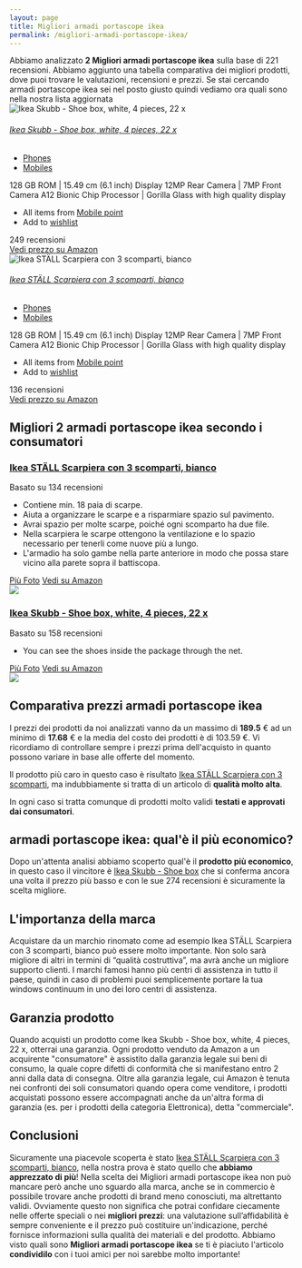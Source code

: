 ```yaml
---
layout: page
title: Migliori armadi portascope ikea
permalink: /migliori-armadi-portascope-ikea/
---
```

<div class="init">Abbiamo analizzato <b>2 Migliori armadi portascope ikea</b> sulla base di 221 recensioni. Abbiamo aggiunto una tabella comparativa dei migliori prodotti, dove puoi trovare le valutazioni, recensioni e prezzi. 
        Se stai cercando armadi portascope ikea sei nel posto giusto quindi vediamo ora quali sono nella nostra lista aggiornata</div> <div class="container mt-50 mb-50"> <div class="row d-flex justify-content-center "> <div class="col-md-10"> <div class="card card-body mt-3"> <div class="media align-items-center align-items-lg-start text-center text-lg-left flex-column flex-lg-row"> <div class="mr-2 mb-3 mb-lg-0"> <img class="card-image" src="https://m.media-amazon.com/images/I/31cCVggA5JL._AC_UL320_.jpg" alt="Ikea Skubb - Shoe box, white, 4 pieces, 22 x"> </div> <div class="media-body"> <h6 class="media-title font-weight-semibold"> <a href="https://amzn.to/3L709fv" data-abc="true">Ikea Skubb - Shoe box, white, 4 pieces, 22 x</a> </h6> <ul class="list-inline list-inline-dotted mb-3 mb-lg-2"> <li class="list-inline-item"><a href="#" class="text-muted" data-abc="true">Phones</a> </li> <li class="list-inline-item"><a href="#" class="text-muted" data-abc="true">Mobiles</a> </li> </ul> <p class="mb-3">128 GB ROM | 15.49 cm (6.1 inch) Display 12MP Rear Camera | 7MP Front Camera A12 Bionic Chip Processor | Gorilla Glass with high quality display </p> <ul class="list-inline list-inline-dotted mb-0"> <li class="list-inline-item">All items from <a href="#" data-abc="true">Mobile point</a> </li> <li class="list-inline-item">Add to <a href="#" data-abc="true">wishlist</a></li> </ul> </div> <div class="mt-3 mt-lg-0 ml-lg-3 text-center review-block"> <div> <i class="fa fa-star"></i> <i class="fa fa-star"></i> <i class="fa fa-star"></i> <i class="fa fa-star"></i> </div> <div class="text-muted">249 recensioni</div> <a href="https://amzn.to/3L709fv" target='_blank' rel='noopener nofollow' class="btn btn-primary">Vedi prezzo su Amazon</a> </div> </div> </div> <div class="card card-body mt-3"> <div class="media align-items-center align-items-lg-start text-center text-lg-left flex-column flex-lg-row"> <div class="mr-2 mb-3 mb-lg-0"> <img class="card-image" src="https://m.media-amazon.com/images/I/317DtK4yPaL._AC_UL320_.jpg" alt="Ikea STÄLL Scarpiera con 3 scomparti, bianco"> </div> <div class="media-body"> <h6 class="media-title font-weight-semibold"> <a href="https://amzn.to/39SptsJ" data-abc="true">Ikea STÄLL Scarpiera con 3 scomparti, bianco</a> </h6> <ul class="list-inline list-inline-dotted mb-3 mb-lg-2"> <li class="list-inline-item"><a href="#" class="text-muted" data-abc="true">Phones</a> </li> <li class="list-inline-item"><a href="#" class="text-muted" data-abc="true">Mobiles</a> </li> </ul> <p class="mb-3">128 GB ROM | 15.49 cm (6.1 inch) Display 12MP Rear Camera | 7MP Front Camera A12 Bionic Chip Processor | Gorilla Glass with high quality display </p> <ul class="list-inline list-inline-dotted mb-0"> <li class="list-inline-item">All items from <a href="#" data-abc="true">Mobile point</a> </li> <li class="list-inline-item">Add to <a href="#" data-abc="true">wishlist</a></li> </ul> </div> <div class="mt-3 mt-lg-0 ml-lg-3 text-center review-block"> <div> <i class="fa fa-star"></i> <i class="fa fa-star"></i> <i class="fa fa-star"></i> <i class="fa fa-star"></i> </div> <div class="text-muted">136 recensioni</div> <a href="https://amzn.to/39SptsJ" target='_blank' rel='noopener nofollow' class="btn btn-primary">Vedi prezzo su Amazon</a> </div> </div> </div> </div> </div> </div>  <div class="container py-4 my-4 mx-auto d-flex flex-column"> <h2>Migliori 2 armadi portascope ikea secondo i consumatori</h2> <div class="row d-flex justify-content-center"> <div class="col-md-10"> <div class="card card-body mt-3"> <div class="header"> <div class="row r1"> <div class="col-md-9 abc"> <h3><a href="https://amzn.to/39SptsJ" target='_blank' rel='noopener nofollow'>Ikea STÄLL Scarpiera con 3 scomparti, bianco</a></h3> </div> <div class="col-md-3 text-right pqr"><i class="fa fa-star"></i><i class="fa fa-star"></i><i class="fa fa-star"></i><i class="fa fa-star"></i><i class="fa fa-star"></i></div> <p class="text-right para">Basato su 134 recensioni</p> </div> </div> <div class="container-body mt-4"> <div class="row r3"> <div class="col-md-5 p-0 klo"> <div class="row"> <div class="col ul-feature"> <ul class='a-unordered-list a-vertical a-spacing-mini'> <li><span class='a-list-item'> Contiene min. 18 paia di scarpe. </span></li> <li><span class='a-list-item'> Aiuta a organizzare le scarpe e a risparmiare spazio sul pavimento. </span></li> <li><span class='a-list-item'> Avrai spazio per molte scarpe, poiché ogni scomparto ha due file. </span></li> <li><span class='a-list-item'> Nella scarpiera le scarpe ottengono la ventilazione e lo spazio necessario per tenerli come nuove più a lungo. </span></li> <li><span class='a-list-item'> L'armadio ha solo gambe nella parte anteriore in modo che possa stare vicino alla parete sopra il battiscopa. </span></li> </ul> </div> </div> <div class="row"> <div class="col text-center"> <a href="https://amzn.to/39SptsJ" target='_blank' rel='noopener nofollow' class="btn btn-secondary btn-piu-foto">Più Foto</a> <a href="https://amzn.to/39SptsJ" target='_blank' rel='noopener nofollow' class="btn btn-primary btn-vedi-su-amazon">Vedi su Amazon</a> </div> </div> </div> <div class="col-md-7 img-detail"> <img src="https://m.media-amazon.com/images/I/317DtK4yPaL._AC_UL320_.jpg"> </div> </div> </div> </div> </div> </div> <div class="row d-flex justify-content-center"> <div class="col-md-10"> <div class="card card-body mt-3"> <div class="header"> <div class="row r1"> <div class="col-md-9 abc"> <h3><a href="https://amzn.to/3L709fv" target='_blank' rel='noopener nofollow'>Ikea Skubb - Shoe box, white, 4 pieces, 22 x</a></h3> </div> <div class="col-md-3 text-right pqr"><i class="fa fa-star"></i><i class="fa fa-star"></i><i class="fa fa-star"></i><i class="fa fa-star"></i><i class="fa fa-star"></i></div> <p class="text-right para">Basato su 158 recensioni</p> </div> </div> <div class="container-body mt-4"> <div class="row r3"> <div class="col-md-5 p-0 klo"> <div class="row"> <div class="col ul-feature"> <ul class='a-unordered-list a-vertical a-spacing-mini'> <li><span class='a-list-item'> You can see the shoes inside the package through the net. </span></li> </ul> </div> </div> <div class="row"> <div class="col text-center"> <a href="https://amzn.to/3L709fv" target='_blank' rel='noopener nofollow' class="btn btn-secondary btn-piu-foto">Più Foto</a> <a href="https://amzn.to/3L709fv" target='_blank' rel='noopener nofollow' class="btn btn-primary btn-vedi-su-amazon">Vedi su Amazon</a> </div> </div> </div> <div class="col-md-7 img-detail"> <img src="https://m.media-amazon.com/images/I/31cCVggA5JL._AC_UL320_.jpg"> </div> </div> </div> </div> </div> </div> </div> <div class="price-table">
                <h2>Comparativa prezzi armadi portascope ikea</h2>
                <div><p>I prezzi dei prodotti da noi analizzati vanno da un massimo di <b>189.5</b> € ad un minimo di <b>17.68</b> € e la media del costo dei prodotti è di 103.59 €. Vi ricordiamo di controllare sempre i prezzi prima dell'acquisto in quanto possono variare in base alle offerte del momento.</p>
                <p>Il prodotto più caro in questo caso è risultato <a href="https://amzn.to/39SptsJ" target="_blank" rel="noopener nofollow">Ikea STÄLL Scarpiera con 3 scomparti</a>, ma indubbiamente si tratta di un articolo di <b>qualità molto alta</b>.</p>
                <p>In ogni caso si tratta comunque di prodotti molto validi <b>testati e approvati dai consumatori</b>.</p></div>
            </div><div class="price-table-low"><h2>armadi portascope ikea: qual'è il più economico?</h2><div><p>Dopo un'attenta analisi abbiamo scoperto qual'è il <b>prodotto più economico</b>, in questo caso il vincitore è <a href="https://amzn.to/3L709fv" target="_blank" rel="noopener nofollow">Ikea Skubb - Shoe box</a> che si conferma ancora una volta il prezzo più basso e con le sue 274 recensioni è sicuramente la scelta migliore. </p></div></div><h2>L'importanza della marca</h2>
<div>Acquistare da un marchio rinomato come ad esempio Ikea STÄLL Scarpiera con 3 scomparti, bianco può essere molto importante. 
    Non solo sarà migliore di altri in termini di “qualità costruttiva”, 
    ma avrà anche un migliore supporto clienti. 
    I marchi famosi hanno più centri di assistenza in tutto il paese, quindi in caso 
    di problemi puoi semplicemente portare la tua windows continuum in uno dei loro centri di assistenza.
</div>
<h2>Garanzia prodotto</h2>
<div>Quando acquisti un prodotto come Ikea Skubb - Shoe box, white, 4 pieces, 22 x, otterrai una garanzia. 
Ogni prodotto venduto da Amazon a un acquirente "consumatore" è assistito dalla garanzia legale sui beni di consumo, 
la quale copre difetti di conformità che si manifestano entro 2 anni dalla data di consegna.
Oltre alla garanzia legale, cui Amazon è tenuta nei confronti dei soli consumatori quando opera come venditore, 
i prodotti acquistati possono essere accompagnati anche da un'altra forma di garanzia 
(es. per i prodotti della categoria Elettronica), detta "commerciale".
</div><h2>Conclusioni</h2><div>
      Sicuramente una piacevole scoperta è stato <a href="https://amzn.to/39SptsJ" target="_blank" rel="noopener nofollow">Ikea STÄLL Scarpiera con 3 scomparti, bianco</a>, nella nostra prova è stato quello che <b>abbiamo apprezzato di più</b>!      
      Nella scelta dei Migliori armadi portascope ikea non può mancare però anche uno sguardo alla marca, anche se in commercio è possibile trovare anche prodotti di brand meno conosciuti, ma altrettanto validi.
      Ovviamente questo non significa che potrai confidare ciecamente nelle offerte speciali o nei <b>migliori prezzi</b>: una valutazione sull’affidabilità è sempre conveniente e il prezzo può costituire un'indicazione, perché fornisce informazioni sulla qualità dei materiali e del prodotto.
      Abbiamo visto quali sono <b>Migliori armadi portascope ikea</b> se ti è piaciuto l'articolo <b>condividilo</b> con i tuoi amici per noi sarebbe molto importante!
    </div>